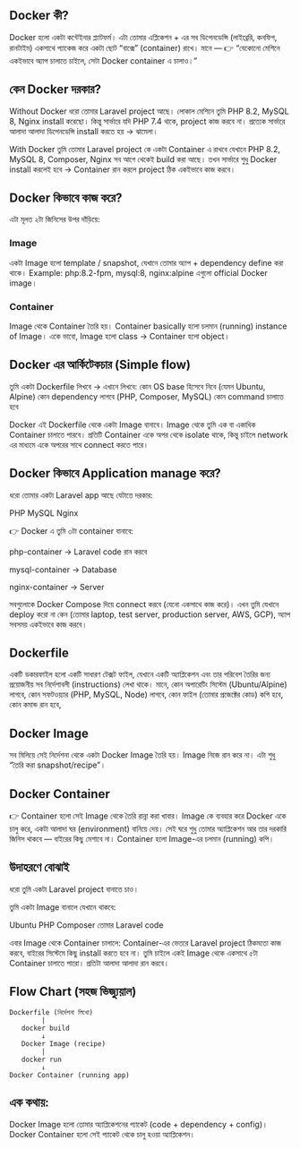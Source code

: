 ## Docker কী?

Docker হলো একটা কন্টেইনার প্ল্যাটফর্ম।
এটা তোমার এপ্লিকেশন + এর সব ডিপেনডেন্সি (লাইব্রেরি, কনফিগ, রানটাইম) একসাথে প্যাকেজ করে একটা ছোট “বাক্সে” (container) রাখে।
মানে —
👉 “যেকোনো মেশিনে একইভাবে অ্যাপ চালাতে চাইলে, সেটা Docker container এ চালাও।”

## কেন Docker দরকার?

Without Docker
ধরো তোমার Laravel project আছে। লোকাল মেশিনে তুমি PHP 8.2, MySQL 8, Nginx install করেছো। কিন্তু সার্ভারে যদি PHP 7.4 থাকে, project কাজ করবে না।
প্রত্যেক সার্ভারে আলাদা আলাদা ডিপেনডেন্সি install করতে হয় → ঝামেলা।

With Docker
তুমি তোমার Laravel project কে একটা Container এ রাখবে যেখানে PHP 8.2, MySQL 8, Composer, Nginx সব আগে থেকেই build করা আছে।
তখন সার্ভারে শুধু Docker install করলেই হবে → Container রান করলে project ঠিক একইভাবে কাজ করবে।

## Docker কিভাবে কাজ করে?

এটা মূলত ২টা জিনিসের উপর দাঁড়িয়ে:

### Image

একটা Image হলো template / snapshot, যেখানে তোমার অ্যাপ + dependency define করা থাকে।
Example: php:8.2-fpm, mysql:8, nginx:alpine এগুলো official Docker image।

### Container

Image থেকে Container তৈরি হয়।
Container basically হলো চলমান (running) instance of Image।
একে ভাবো, Image হলো class → Container হলো object।

## Docker এর আর্কিটেকচার (Simple flow)

তুমি একটা Dockerfile লিখবে → এখানে লিখবে:
কোন OS base হিসেবে নিবে (যেমন Ubuntu, Alpine)
কোন dependency লাগবে (PHP, Composer, MySQL)
কোন command চালাতে হবে

Docker এই Dockerfile থেকে একটা Image বানাবে।
Image থেকে তুমি এক বা একাধিক Container চালাতে পারবে।
প্রতিটি Container একে অপর থেকে isolate থাকে, কিন্তু চাইলে network এর মাধ্যমে একে অপরের সাথে connect করতে পারে।

## Docker কিভাবে Application manage করে?

ধরো তোমার একটা Laravel app আছে যেটাতে দরকার:

PHP
MySQL
Nginx

👉 Docker এ তুমি ৩টা container বানাবে:

php-container → Laravel code রান করবে

mysql-container → Database

nginx-container → Server

সবগুলোকে Docker Compose দিয়ে connect করবে (যেনো একসাথে কাজ করে)।
এখন তুমি যেখানে deploy করো না কেন (তোমার laptop, test server, production server, AWS, GCP), অ্যাপ সবসময় একইভাবে কাজ করবে।


## Dockerfile
একটি ডকারফাইল হলো একটি সাধারণ টেক্সট ফাইল, যেখানে একটি অ্যাপ্লিকেশন এবং তার পরিবেশ তৈরির জন্য প্রয়োজনীয় সব নির্দেশাবলী (instructions) লেখা থাকে। 
মানে,
কোন অপারেটিং সিস্টেম (Ubuntu/Alpine) লাগবে,
কোন সফটওয়্যার (PHP, MySQL, Node) লাগবে,
কোন ফাইল (তোমার প্রজেক্টের কোড) কপি হবে,
কোন কমান্ড রান হবে,

## Docker Image

সব মিলিয়ে সেই নির্দেশনা থেকে একটা Docker Image তৈরি হয়।
Image নিজে রান করে না। এটা শুধু “তৈরি করা snapshot/recipe”।

## Docker Container

👉 Container হলো সেই Image থেকে তৈরি রান্না করা খাবার।
Image কে ব্যবহার করে Docker একে চালু করে, একটা আলাদা ঘর (environment) বানিয়ে দেয়।
সেই ঘরে শুধু তোমার অ্যাপ্লিকেশন আর তার দরকারি জিনিস থাকবে — বাইরের কিছু মেশাবে না।
Container হলো Image-এর চলমান (running) কপি।

## উদাহরণে বোঝাই

ধরো তুমি একটা Laravel project বানাতে চাও।

তুমি একটা Image বানালে যেখানে থাকবে:

Ubuntu
PHP
Composer
তোমার Laravel code

এবার Image থেকে Container চালালে:
Container-এর ভেতরে Laravel project ঠিকমতো কাজ করবে,
বাইরের সিস্টেমে কিছু install করতে হবে না।
তুমি চাইলে একই Image থেকে একসাথে ৫টা Container চালাতে পারো। প্রতিটা আলাদা আলাদা রান করবে।

## Flow Chart (সহজ ভিজ্যুয়াল)

```
Dockerfile (নির্দেশনা লিখো)
        |
   docker build
        ↓
   Docker Image (recipe)
        |
   docker run
        ↓
Docker Container (running app)
```

## এক কথায়:

Docker Image হলো তোমার অ্যাপ্লিকেশনের প্যাকেট (code + dependency + config)।
Docker Container হলো সেই প্যাকেট থেকে চালু হওয়া অ্যাপ্লিকেশন।

